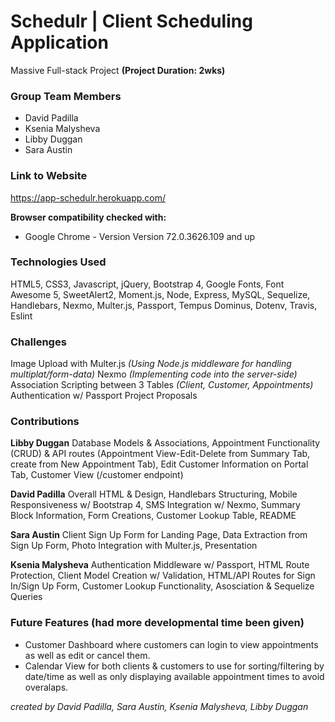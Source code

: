 # Schedulr | Client Scheduling Application

Massive Full-stack Project **(Project Duration: 2wks)**

### Group Team Members

- David Padilla
- Ksenia Malysheva
- Libby Duggan
- Sara Austin

### Link to Website

https://app-schedulr.herokuapp.com/

**Browser compatibility checked with:**

- Google Chrome - Version Version 72.0.3626.109 and up

### Technologies Used

HTML5, CSS3, Javascript, jQuery, Bootstrap 4, Google Fonts,
Font Awesome 5, SweetAlert2, Moment.js, Node, Express, MySQL, 
Sequelize, Handlebars, Nexmo, Multer.js, Passport,
Tempus Dominus, Dotenv, Travis, Eslint

### Challenges

Image Upload with Multer.js
_(Using Node.js middleware for handling multiplat/form-data)_
Nexmo
_(Implementing code into the server-side)_
Association Scripting between 3 Tables
_(Client, Customer, Appointments)_
Authentication w/ Passport
Project Proposals

### Contributions

**Libby Duggan**
Database Models & Associations, Appointment Functionality (CRUD) & API
routes (Appointment View-Edit-Delete from Summary Tab, create from
New Appointment Tab), Edit Customer Information on Portal Tab, Customer
View (/customer endpoint)

**David Padilla**
Overall HTML & Design, Handlebars Structuring,
Mobile Responsiveness w/ Bootstrap 4, SMS Integration w/ Nexmo, Summary Block
Information, Form Creations, Customer Lookup Table, README

**Sara Austin**
Client Sign Up Form for Landing Page, Data Extraction from Sign Up Form,
Photo Integration with Multer.js, Presentation

**Ksenia Malysheva**
Authentication Middleware w/ Passport, HTML Route Protection, Client Model Creation w/
Validation, HTML/API Routes for Sign In/Sign Up Form, Customer Lookup Functionality,
Asosciation & Sequelize Queries

### Future Features (had more developmental time been given)

- Customer Dashboard where customers can login to view
  appointments as well as edit or cancel them.
- Calendar View for both clients & customers to use for
  sorting/filtering by date/time as well as only displaying
  available appointment times to avoid overalaps.

_created by David Padilla, Sara Austin, Ksenia Malysheva, Libby Duggan_
